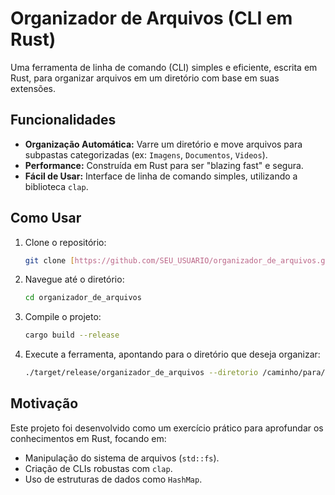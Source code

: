 # Organizador de Arquivos (CLI em Rust)

Uma ferramenta de linha de comando (CLI) simples e eficiente, escrita em Rust, para organizar arquivos em um diretório com base em suas extensões.

## Funcionalidades

-   **Organização Automática:** Varre um diretório e move arquivos para subpastas categorizadas (ex: `Imagens`, `Documentos`, `Videos`).
-   **Performance:** Construída em Rust para ser "blazing fast" e segura.
-   **Fácil de Usar:** Interface de linha de comando simples, utilizando a biblioteca `clap`.

## Como Usar

1.  Clone o repositório:
    ```bash
    git clone [https://github.com/SEU_USUARIO/organizador_de_arquivos.git](https://github.com/SEU_USUARIO/organizador_de_arquivos.git)
    ```

2.  Navegue até o diretório:
    ```bash
    cd organizador_de_arquivos
    ```

3.  Compile o projeto:
    ```bash
    cargo build --release
    ```

4.  Execute a ferramenta, apontando para o diretório que deseja organizar:
    ```bash
    ./target/release/organizador_de_arquivos --diretorio /caminho/para/sua/pasta_de_downloads
    ```

## Motivação

Este projeto foi desenvolvido como um exercício prático para aprofundar os conhecimentos em Rust, focando em:

-   Manipulação do sistema de arquivos (`std::fs`).
-   Criação de CLIs robustas com `clap`.
-   Uso de estruturas de dados como `HashMap`.